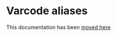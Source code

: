 # Varcode aliases

This documentation has been [moved here](https://arpa-simc.github.io/dballe/aliases.html)

